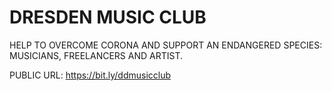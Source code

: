 # DRESDEN MUSIC CLUB
HELP TO OVERCOME CORONA AND SUPPORT AN ENDANGERED SPECIES: MUSICIANS, FREELANCERS AND ARTIST.

PUBLIC URL: https://bit.ly/ddmusicclub
